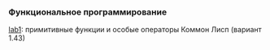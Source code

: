 ### Функциональное программирование ###

[lab1](lab1): примитивные функции и особые операторы Коммон Лисп (вариант 1.43)
